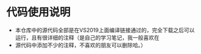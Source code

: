 # 代码使用说明

-   本仓库中的源代码全部是在VS2019上面编译链接通过的，完全下载之后可以运行，且有很详细的注释（是自己的学习笔记，我一般喜欢在
- 源代码中添加不少的注释，不喜欢的朋友可以删除哈。）